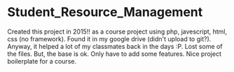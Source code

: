 # Student_Resource_Management

Created this project in 2015!! as a course project using php, javescript, html, css (no framework). Found it in my google drive (didn't upload to git?). Anyway, it helped a lot of my classmates back in the days :P. Lost some of the files. But, the base is ok. Only have to add some features. Nice project boilerplate for a course.
